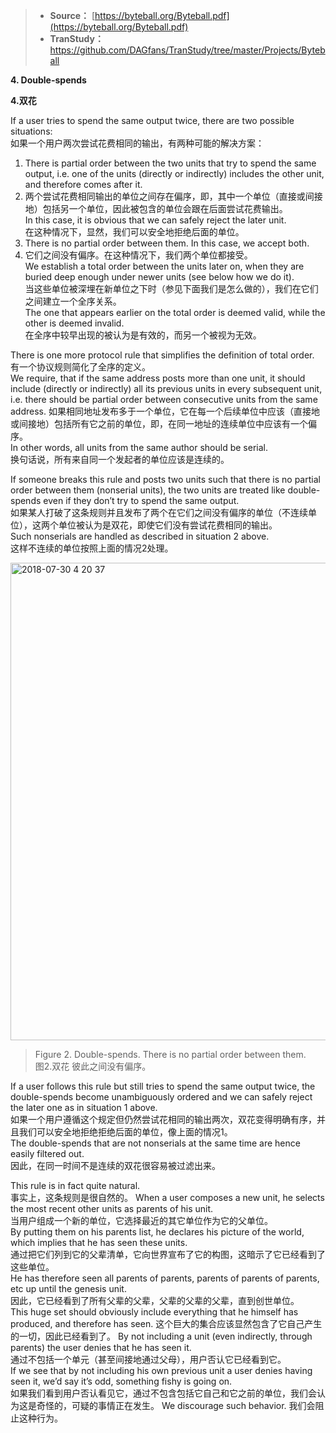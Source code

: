 >* **Source：** [https://byteball.org/Byteball.pdf](https://byteball.org/Byteball.pdf)  
>* **TranStudy：** [https://github.com/DAGfans/TranStudy/tree/master/Projects/Byteball
](https://github.com/DAGfans/TranStudy/tree/master/Projects/Byteball)

**4. Double-spends**

**4.双花**

If a user tries to spend the same output twice, there are two possible situations:  
如果一个用户两次尝试花费相同的输出，有两种可能的解决方案：  
1. There is partial order between the two units that try to spend the same output, i.e. one of the units (directly or indirectly) includes the other unit, and therefore comes after it.   
1. 两个尝试花费相同输出的单位之间存在偏序，即，其中一个单位（直接或间接地）包括另一个单位，因此被包含的单位会跟在后面尝试花费输出。  
In this case, it is obvious that we can safely reject the later unit.  
在这种情况下，显然，我们可以安全地拒绝后面的单位。  
2. There is no partial order between them. In this case, we accept both.    
2. 它们之间没有偏序。在这种情况下，我们两个单位都接受。  
We establish a total order between the units later on, when they are buried deep enough under newer units (see below how we do it).  
当这些单位被深埋在新单位之下时（参见下面我们是怎么做的），我们在它们之间建立一个全序关系。  
The one that appears earlier on the total order is deemed valid, while the other is deemed invalid.  
在全序中较早出现的被认为是有效的，而另一个被视为无效。  

There is one more protocol rule that simplifies the definition of total order.  
有一个协议规则简化了全序的定义。   
We require, that if the same address posts more than one unit, it should include (directly or indirectly) all its previous units in every subsequent unit, i.e. there should be partial order between consecutive units from the same address. 
如果相同地址发布多于一个单位，它在每一个后续单位中应该（直接地或间接地）包括所有它之前的单位，即，在同一地址的连续单位中应该有一个偏序。  
In other words, all units from the same author should be serial.  
换句话说，所有来自同一个发起者的单位应该是连续的。  

If someone breaks this rule and posts two units such that there is no partial order between them (nonserial units), the two units are treated like double-spends even if they don’t try to spend the same output.   
如果某人打破了这条规则并且发布了两个在它们之间没有偏序的单位（不连续单位），这两个单位被认为是双花，即使它们没有尝试花费相同的输出。  
Such nonserials are handled as described in situation 2 above.  
这样不连续的单位按照上面的情况2处理。

<img width="764" alt="2018-07-30 4 20 37" src="https://user-images.githubusercontent.com/39436379/43385892-96fe9088-9414-11e8-9264-d61f3096de2c.png">

>Figure 2. Double-spends. There is no partial order between them.  
图2.双花 彼此之间没有偏序。

If a user follows this rule but still tries to spend the same output twice, the double-spends become unambiguously ordered and we can safely reject the later one as in situation 1 above.   
如果一个用户遵循这个规定但仍然尝试花相同的输出两次，双花变得明确有序，并且我们可以安全地拒绝拒绝后面的单位，像上面的情况1。  
The double-spends that are not nonserials at the same time are hence easily filtered out.  
因此，在同一时间不是连续的双花很容易被过滤出来。

This rule is in fact quite natural.  
事实上，这条规则是很自然的。
When a user composes a new unit, he selects the most recent other units as parents of his unit.   
当用户组成一个新的单位，它选择最近的其它单位作为它的父单位。  
By putting them on his parents list, he declares his picture of the world, which implies that he has seen these units.   
通过把它们列到它的父辈清单，它向世界宣布了它的构图，这暗示了它已经看到了这些单位。  
He has therefore seen all parents of parents, parents of parents of parents, etc up until the genesis unit.   
因此，它已经看到了所有父辈的父辈，父辈的父辈的父辈，直到创世单位。  
This huge set should obviously include everything that he himself has produced, and therefore has seen.
这个巨大的集合应该显然包含了它自己产生的一切，因此已经看到了。
By not including a unit (even indirectly, through parents) the user denies that he has seen it.   
通过不包括一个单元（甚至间接地通过父母），用户否认它已经看到它。  
If we see that by not including his own previous unit a user denies having seen it, we’d say it’s odd, something fishy is going on.   
如果我们看到用户否认看见它，通过不包含包括它自己和它之前的单位，我们会认为这是奇怪的，可疑的事情正在发生。
We discourage such behavior.
我们会阻止这种行为。
